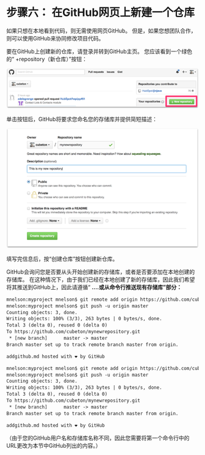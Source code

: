 # 步骤六： 在GitHub网页上新建一个仓库

如果只想在本地看到代码，则无需使用网页GitHub。 但是，如果您想团队合作，则可以使用GitHub来协同修改项目代码。

要在GitHub上创建新的仓库，请登录并转到GitHub主页。 您应该看到一个绿色的“ +repository（新仓库）”按钮：

![Git_101_Screenshot1-2](assets/Git_101_Screenshot1-2-1577239537628.webp)



单击按钮后，GitHub将要求您命名您的存储库并提供简短描述：

![Git_101_Screenshot_2-1](assets/Git_101_Screenshot_2-1.webp)

填写完信息后，按“创建仓库”按钮创建新仓库。

GitHub会询问您是否要从头开始创建新的存储库，或者是否要添加在本地创建的存储库。 在这种情况下，由于我们已经在本地创建了新的存储库，因此我们希望将其推送到GitHub上，因此请遵循“ **....或从命令行推送现有存储库”部分：**

```html
mnelson:myproject mnelson$ git remote add origin https://github.com/cubeton/mynewrepository.git
mnelson:myproject mnelson$ git push -u origin master
Counting objects: 3, done.
Writing objects: 100% (3/3), 263 bytes | 0 bytes/s, done.
Total 3 (delta 0), reused 0 (delta 0)
To https://github.com/cubeton/mynewrepository.git
 * [new branch]      master -> master
Branch master set up to track remote branch master from origin.
```

```html
addgithub.md hosted with ❤ by GitHub
```

```html
mnelson:myproject mnelson$ git remote add origin https://github.com/cubeton/mynewrepository.git
mnelson:myproject mnelson$ git push -u origin master
Counting objects: 3, done.
Writing objects: 100% (3/3), 263 bytes | 0 bytes/s, done.
Total 3 (delta 0), reused 0 (delta 0)
To https://github.com/cubeton/mynewrepository.git
 * [new branch]      master -> master
Branch master set up to track remote branch master from origin.
```

```html
addgithub.md hosted with ❤ by GitHub
```

（由于您的GitHub用户名和存储库名称不同，因此您需要将第一个命令行中的URL更改为本节中GitHub列出的内容。）